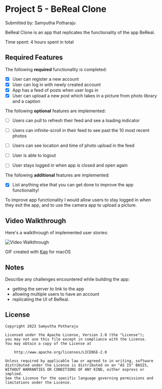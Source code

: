 # Project 5 - BeReal Clone

Submitted by: Samyutha Potharaju

BeReal Clone is an app that replicates the functionality of the app BeReal.

Time spent: 4 hours spent in total

## Required Features

The following **required** functionality is completed:

- [x] User can register a new account
- [x] User can log in with newly created account
- [x] App has a feed of posts when user logs in
- [x] User can upload a new post which takes in a picture from photo library and a caption	
 
The following **optional** features are implemented:

- [ ] Users can pull to refresh their feed and see a loading indicator
- [ ] Users can infinite-scroll in their feed to see past the 10 most recent photos
- [ ] Users can see location and time of photo upload in the feed	
- [ ] User is able to logout
- [ ] User stays logged in when app is closed and open again	


The following **additional** features are implemented:

- [x] List anything else that you can get done to improve the app functionality!

To improve app functionality I would allow users to stay logged in when they exit the app, and to use the camera app to upload a picture.

## Video Walkthrough

Here's a walkthrough of implemented user stories:

<img src='https://github.com/SamyuthaPotharaju/BeRealClone/blob/main/proj5.gif' title='Video Walkthrough' width='' alt='Video Walkthrough' />

<!-- Replace this with whatever GIF tool you used! -->
GIF created with [Kap](https://getkap.co/) for macOS

## Notes

Describe any challenges encountered while building the app:
- getting the server to link to the app
- allowing multiple users to have an account
- replicating the UI of BeReal.

## License

    Copyright 2023 Samyutha Potharaju

    Licensed under the Apache License, Version 2.0 (the "License");
    you may not use this file except in compliance with the License.
    You may obtain a copy of the License at

        http://www.apache.org/licenses/LICENSE-2.0

    Unless required by applicable law or agreed to in writing, software
    distributed under the License is distributed on an "AS IS" BASIS,
    WITHOUT WARRANTIES OR CONDITIONS OF ANY KIND, either express or implied.
    See the License for the specific language governing permissions and
    limitations under the License.
